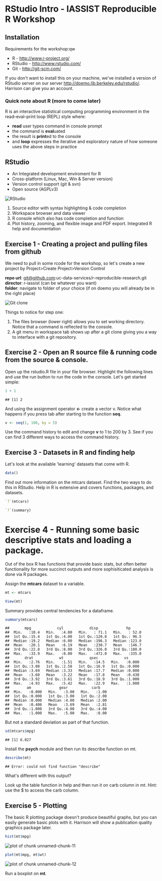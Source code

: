 RStudio Intro - IASSIST Reproducible R Workshop
========================================================

## Installation

Requirements for the workshop:qw

* R - http://www.r-project.org/  
* RStudio -   http://www.rstudio.com/  
* Git -  http://git-scm.com/ 

If you don't want to install this on your machine, we've installed a version of RStudio server on our server http://doemo.lib.berkeley.edu/rstudio/.  Harrison can give you an account. 

### Quick note about R (more to come later)

R is an interactive statistical computing programming environment in the read–eval–print loop (REPL) style where: 

* **read** user types command in console prompt
* the command is **eval**uated
* the result is **print**ed to the console 
* and **loop** expresses the iterative and exploratory nature of how someone uses the above steps in practice

## RStudio

* An Integrated development enviroment for R
* Cross-platform (Linux, Mac, Win & Server version)
* Version control support (git & svn)
* Open source (AGPLv3)

![RStudio](images/rstudio-windows.png)

1. Source editor with syntax highlighting & code completion
2. Workspace browser and data viewer
3. R console which also has code completion and function 
4. Plot history, zooming, and flexible image and PDF export. Integrated R help and documentation

## Exercise 1  - Creating a project and pulling files from github

We need to pull in some rcode for the workshop, so let's create a new project by Project>Create Project>Version Control

**repo url**: git@github.com:uc-data-services/r-reproducible-research.git  
**director**: r-iassist  (can be whatever you want)  
**folder**: navigate to folder of your choice (if on doemo you will already be in the right place)

![Git clone](images/gitclone.png)

Things to notice for step one:  

1. The files browser (lower right) allows you to set working directory. Notice that a command is reflected to the console.
2. A git menu in workspace tab shows up after a git clone giving you a way to interface with a git repository.

## Exercise 2 - Open an R source file & running code from the source & console.

Open up the rstudio.R file in your file browser. Highlight the following lines and use the run button to run the code in the console. Let's get started simple:


```r
1 + 1
```

```
## [1] 2
```


And using the assignment operator **<-** create a vector v. Notice what happens if you press tab after starting to the function **seq**.


```r
v <- seq(1, 100, by = 5)
```


Use the command history to edit and change **v** to 1 to 200 by 3. See if you can find 3 different ways to access the command history. 

## Exercise 3 - Datasets in R and finding help

Let's look at the available 'learning' datasets that come with R. 


```r
data()
```


Find out more information on the mtcars dataset. Find the two ways to do this in RStudio. Help in R is extensive and covers functions, packages, and datasets. 


```r
`?`(mtcars)
```



```r
`?`(summary)
```


# Exercise 4 - Running some basic descriptive stats and loading a package.

Out of the box R has functions that provide basic stats, but often better functionality for more succinct outputs and more sophisiticated analysis is done via R packages. 

Assign the **mtcars** dataset to a variable. 


```r
mt <- mtcars
```



```r
View(mt)
```


Summary provides central tendencies for a dataframe.


```r
summary(mtcars)
```

```
##       mpg            cyl            disp             hp       
##  Min.   :10.4   Min.   :4.00   Min.   : 71.1   Min.   : 52.0  
##  1st Qu.:15.4   1st Qu.:4.00   1st Qu.:120.8   1st Qu.: 96.5  
##  Median :19.2   Median :6.00   Median :196.3   Median :123.0  
##  Mean   :20.1   Mean   :6.19   Mean   :230.7   Mean   :146.7  
##  3rd Qu.:22.8   3rd Qu.:8.00   3rd Qu.:326.0   3rd Qu.:180.0  
##  Max.   :33.9   Max.   :8.00   Max.   :472.0   Max.   :335.0  
##       drat            wt            qsec            vs       
##  Min.   :2.76   Min.   :1.51   Min.   :14.5   Min.   :0.000  
##  1st Qu.:3.08   1st Qu.:2.58   1st Qu.:16.9   1st Qu.:0.000  
##  Median :3.69   Median :3.33   Median :17.7   Median :0.000  
##  Mean   :3.60   Mean   :3.22   Mean   :17.8   Mean   :0.438  
##  3rd Qu.:3.92   3rd Qu.:3.61   3rd Qu.:18.9   3rd Qu.:1.000  
##  Max.   :4.93   Max.   :5.42   Max.   :22.9   Max.   :1.000  
##        am             gear           carb     
##  Min.   :0.000   Min.   :3.00   Min.   :1.00  
##  1st Qu.:0.000   1st Qu.:3.00   1st Qu.:2.00  
##  Median :0.000   Median :4.00   Median :2.00  
##  Mean   :0.406   Mean   :3.69   Mean   :2.81  
##  3rd Qu.:1.000   3rd Qu.:4.00   3rd Qu.:4.00  
##  Max.   :1.000   Max.   :5.00   Max.   :8.00
```


But not a standard deviation as part of that function.

```r
sd(mtcars$mpg)
```

```
## [1] 6.027
```


Install the **psych** module and then run its describe function on mt.


```r
describe(mt)
```

```
## Error: could not find function "describe"
```


What's different with this output?

Look up the table function in help and then run it on carb column in mt. Hint: use the $ to access the carb column. 


## Exercise 5 -  Plotting 

The basic R plotting package doesn't produce beautiful graphs, but you can easily generate basic plots with it.  Harrison will show a publication quality graphics package later.


```r
hist(mt$mpg)
```

![plot of chunk unnamed-chunk-11](figure/unnamed-chunk-11.png) 



```r
plot(mt$mpg, mt$wt)
```

![plot of chunk unnamed-chunk-12](figure/unnamed-chunk-12.png) 


Run a boxplot on **mt**. 

